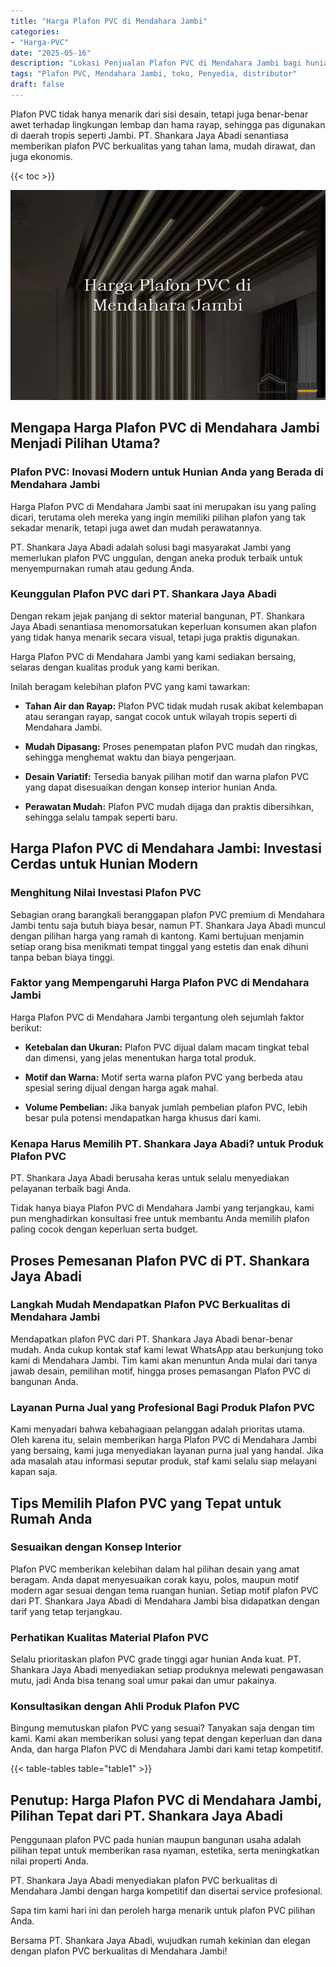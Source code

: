 ```yaml
---
title: "Harga Plafon PVC di Mendahara Jambi"
categories: 
- "Harga-PVC"
date: "2025-05-16"
description: "Lokasi Penjualan Plafon PVC di Mendahara Jambi bagi hunian, kantor, serta ritel. Produk unggulan, variasi motif, warna menarik, dengan jasa instalasi oleh tim berpengalaman serta kepastian resmi!|Layanan penyediaan Plafon PVC di Mendahara Jambi bagi kebutuhan rumah, perkantoran, atau ritel, beserta panel berkualitas dan pemasangan oleh tim profesional serta jaminan resmi.|Alternatif Plafon PVC di Mendahara Jambi yang terpercaya untuk tempat tinggal, kantor, dan toko, dengan produk terbaik dan penempatan ditangani oleh teknisi ahli serta garansi resmi.|Distribusi Plafon PVC di Mendahara Jambi bagi tempat tinggal, perkantoran, serta gerai, dengan panel berkualitas dan pemasangan oleh tim ahli, dilengkapi beserta garansi resmi.}"
tags: "Plafon PVC, Mendahara Jambi, toko, Penyedia, distributor"
draft: false
---
```


Plafon PVC tidak hanya menarik dari sisi desain, tetapi juga benar-benar awet terhadap lingkungan lembap dan hama rayap, sehingga pas digunakan di daerah tropis seperti Jambi. PT. Shankara Jaya Abadi senantiasa memberikan plafon PVC berkualitas yang tahan lama, mudah dirawat, dan juga ekonomis.

{{< toc >}}

![Harga Plafon PVC di Mendahara Jambi](/images/Harga-PVC/Harga-Plafon-PVC-di-Mendahara-Jambi.png)


## Mengapa Harga Plafon PVC di Mendahara Jambi Menjadi Pilihan Utama?

### Plafon PVC: Inovasi Modern untuk Hunian Anda yang Berada di Mendahara Jambi

Harga Plafon PVC di Mendahara Jambi saat ini merupakan isu yang paling dicari, terutama oleh mereka yang ingin memiliki pilihan plafon yang tak sekadar menarik, tetapi juga awet dan mudah perawatannya.

PT. Shankara Jaya Abadi adalah solusi bagi masyarakat Jambi yang memerlukan plafon PVC unggulan, dengan aneka produk terbaik untuk menyempurnakan rumah atau gedung Anda.

### Keunggulan Plafon PVC dari PT. Shankara Jaya Abadi

Dengan rekam jejak panjang di sektor material bangunan, PT. Shankara Jaya Abadi senantiasa menomorsatukan keperluan konsumen akan plafon yang tidak hanya menarik secara visual, tetapi juga praktis digunakan.

Harga Plafon PVC di Mendahara Jambi yang kami sediakan bersaing, selaras dengan kualitas produk yang kami berikan.

Inilah beragam kelebihan plafon PVC yang kami tawarkan:

- **Tahan Air dan Rayap:** Plafon PVC tidak mudah rusak akibat kelembapan atau serangan rayap, sangat cocok untuk wilayah tropis seperti di Mendahara Jambi.

- **Mudah Dipasang:** Proses penempatan plafon PVC mudah dan ringkas, sehingga menghemat waktu dan biaya pengerjaan.

- **Desain Variatif:** Tersedia banyak pilihan motif dan warna plafon PVC yang dapat disesuaikan dengan konsep interior hunian Anda.

- **Perawatan Mudah:** Plafon PVC mudah dijaga dan praktis dibersihkan, sehingga selalu tampak seperti baru.

## Harga Plafon PVC di Mendahara Jambi: Investasi Cerdas untuk Hunian Modern

### Menghitung Nilai Investasi Plafon PVC

Sebagian orang barangkali beranggapan plafon PVC premium di Mendahara Jambi tentu saja butuh biaya besar, namun PT. Shankara Jaya Abadi muncul dengan pilihan harga yang ramah di kantong. Kami bertujuan menjamin setiap orang bisa menikmati tempat tinggal yang estetis dan enak dihuni tanpa beban biaya tinggi.

### Faktor yang Mempengaruhi Harga Plafon PVC di Mendahara Jambi

Harga Plafon PVC di Mendahara Jambi tergantung oleh sejumlah faktor berikut:

- **Ketebalan dan Ukuran:** Plafon PVC dijual dalam macam tingkat tebal dan dimensi, yang jelas menentukan harga total produk.

- **Motif dan Warna:** Motif serta warna plafon PVC yang berbeda atau spesial sering dijual dengan harga agak mahal.

- **Volume Pembelian:** Jika banyak jumlah pembelian plafon PVC, lebih besar pula potensi mendapatkan harga khusus dari kami.

### Kenapa Harus Memilih PT. Shankara Jaya Abadi? untuk Produk Plafon PVC

PT. Shankara Jaya Abadi berusaha keras untuk selalu menyediakan pelayanan terbaik bagi Anda.

Tidak hanya biaya Plafon PVC di Mendahara Jambi yang terjangkau, kami pun menghadirkan konsultasi free untuk membantu Anda memilih plafon paling cocok dengan keperluan serta budget.

## Proses Pemesanan Plafon PVC di PT. Shankara Jaya Abadi

### Langkah Mudah Mendapatkan Plafon PVC Berkualitas di Mendahara Jambi

Mendapatkan plafon PVC dari PT. Shankara Jaya Abadi benar-benar mudah. Anda cukup kontak staf kami lewat WhatsApp atau berkunjung toko kami di Mendahara Jambi. Tim kami akan menuntun Anda mulai dari tanya jawab desain, pemilihan motif, hingga proses pemasangan Plafon PVC di bangunan Anda.

### Layanan Purna Jual yang Profesional Bagi Produk Plafon PVC

Kami menyadari bahwa kebahagiaan pelanggan adalah prioritas utama. Oleh karena itu, selain memberikan harga Plafon PVC di Mendahara Jambi yang bersaing, kami juga menyediakan layanan purna jual yang handal. Jika ada masalah atau informasi seputar produk, staf kami selalu siap melayani kapan saja.

## Tips Memilih Plafon PVC yang Tepat untuk Rumah Anda

### Sesuaikan dengan Konsep Interior

Plafon PVC memberikan kelebihan dalam hal pilihan desain yang amat beragam. Anda dapat menyesuaikan corak kayu, polos, maupun motif modern agar sesuai dengan tema ruangan hunian. Setiap motif plafon PVC dari PT. Shankara Jaya Abadi di Mendahara Jambi bisa didapatkan dengan tarif yang tetap terjangkau.

### Perhatikan Kualitas Material Plafon PVC

Selalu prioritaskan plafon PVC grade tinggi agar hunian Anda kuat. PT. Shankara Jaya Abadi menyediakan setiap produknya melewati pengawasan mutu, jadi Anda bisa tenang soal umur pakai dan umur pakainya.

### Konsultasikan dengan Ahli Produk Plafon PVC

Bingung memutuskan plafon PVC yang sesuai? Tanyakan saja dengan tim kami. Kami akan memberikan solusi yang tepat dengan keperluan dan dana Anda, dan harga Plafon PVC di Mendahara Jambi dari kami tetap kompetitif.

{{< table-tables table="table1" >}}

## Penutup: Harga Plafon PVC di Mendahara Jambi, Pilihan Tepat dari PT. Shankara Jaya Abadi

Penggunaan plafon PVC pada hunian maupun bangunan usaha adalah pilihan tepat untuk memberikan rasa nyaman, estetika, serta meningkatkan nilai properti Anda.

PT. Shankara Jaya Abadi menyediakan plafon PVC berkualitas di Mendahara Jambi dengan harga kompetitif dan disertai service profesional.

Sapa tim kami hari ini dan peroleh harga menarik untuk plafon PVC pilihan Anda.

Bersama PT. Shankara Jaya Abadi, wujudkan rumah kekinian dan elegan dengan plafon PVC berkualitas di Mendahara Jambi!